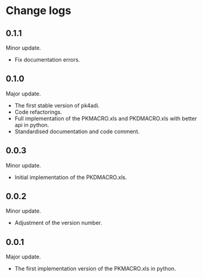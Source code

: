 # Change logs
## 0.1.1
Minor update.
* Fix documentation errors.
## 0.1.0
Major update.
* The first stable version of pk4adi.
* Code refactorings.
* Full implementation of the PKMACRO.xls and PKDMACRO.xls with better api in python.
* Standardised documentation and code comment.

## 0.0.3
Minor update.
* Initial implementation of the PKDMACRO.xls.

## 0.0.2
Minor update.
* Adjustment of the version number.

## 0.0.1
Major update.
* The first implementation version of the PKMACRO.xls in python.

